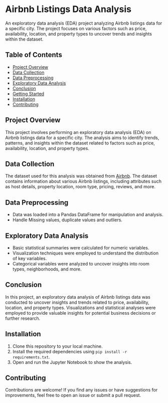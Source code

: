 # Airbnb Listings Data Analysis

An exploratory data analysis (EDA) project analyzing Airbnb listings data for a specific city. The project focuses on various factors such as price, availability, location, and property types to uncover trends and insights within the dataset.

## Table of Contents

- [Project Overview](#project-overview)
- [Data Collection](#data-collection)
- [Data Preprocessing](#data-preprocessing)
- [Exploratory Data Analysis](#exploratory-data-analysis)
- [Conclusion](#conclusion)
- [Getting Started](#getting-started)
- [Installation](#getting-started)
- [Contributing](#contributing)

## Project Overview

This project involves performing an exploratory data analysis (EDA) on Airbnb listings data for a specific city. The analysis aims to identify trends, patterns, and insights within the dataset related to factors such as price, availability, location, and property types.

## Data Collection

The dataset used for this analysis was obtained from [Airbnb](http://insideairbnb.com/get-the-data/). The dataset contains information about various Airbnb listings, including attributes such as host details, property location, room type, pricing, reviews, and more.

## Data Preprocessing

- Data was loaded into a Pandas DataFrame for manipulation and analysis.
- Handle Missing values, duplicate values and outliers.

## Exploratory Data Analysis

- Basic statistical summaries were calculated for numeric variables.
- Visualization techniques were employed to understand the distribution of key variables.
- Categorical variables were analyzed to uncover insights into room types, neighborhoods, and more.

## Conclusion

In this project, an exploratory data analysis of Airbnb listings data was conducted to uncover insights and trends related to price, availability, location, and property types. Visualizations and statistical analyses were employed to provide valuable insights for potential business decisions or further research.

## Installation

1. Clone this repository to your local machine.
2. Install the required dependencies using `pip install -r requirements.txt`.
3. Open and run the Jupyter Notebook to show the analysis.

## Contributing

Contributions are welcome! If you find any issues or have suggestions for improvements, feel free to open an issue or submit a pull request.
